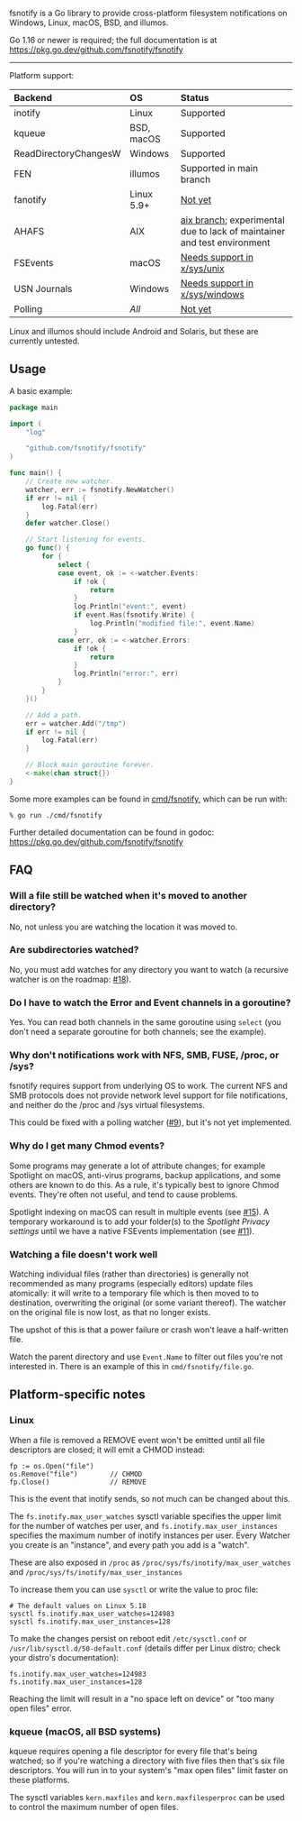 fsnotify is a Go library to provide cross-platform filesystem notifications on
Windows, Linux, macOS, BSD, and illumos.

Go 1.16 or newer is required; the full documentation is at
https://pkg.go.dev/github.com/fsnotify/fsnotify

---

Platform support:

| Backend               | OS         | Status                                                                    |
| :-------------------- | :--------- | :------------------------------------------------------------------------ |
| inotify               | Linux      | Supported                                                                 |
| kqueue                | BSD, macOS | Supported                                                                 |
| ReadDirectoryChangesW | Windows    | Supported                                                                 |
| FEN                   | illumos    | Supported in main branch                                                  |
| fanotify              | Linux 5.9+ | [Not yet](https://github.com/fsnotify/fsnotify/issues/114)                |
| AHAFS                 | AIX        | [aix branch]; experimental due to lack of maintainer and test environment |
| FSEvents              | macOS      | [Needs support in x/sys/unix][fsevents]                                   |
| USN Journals          | Windows    | [Needs support in x/sys/windows][usn]                                     |
| Polling               | *All*      | [Not yet](https://github.com/fsnotify/fsnotify/issues/9)                  |

Linux and illumos should include Android and Solaris, but these are currently
untested.

[fsevents]:   https://github.com/fsnotify/fsnotify/issues/11#issuecomment-1279133120
[usn]:        https://github.com/fsnotify/fsnotify/issues/53#issuecomment-1279829847
[aix branch]: https://github.com/fsnotify/fsnotify/issues/353#issuecomment-1284590129

Usage
-----
A basic example:

```go
package main

import (
    "log"

    "github.com/fsnotify/fsnotify"
)

func main() {
    // Create new watcher.
    watcher, err := fsnotify.NewWatcher()
    if err != nil {
        log.Fatal(err)
    }
    defer watcher.Close()

    // Start listening for events.
    go func() {
        for {
            select {
            case event, ok := <-watcher.Events:
                if !ok {
                    return
                }
                log.Println("event:", event)
                if event.Has(fsnotify.Write) {
                    log.Println("modified file:", event.Name)
                }
            case err, ok := <-watcher.Errors:
                if !ok {
                    return
                }
                log.Println("error:", err)
            }
        }
    }()

    // Add a path.
    err = watcher.Add("/tmp")
    if err != nil {
        log.Fatal(err)
    }

    // Block main goroutine forever.
    <-make(chan struct{})
}
```

Some more examples can be found in [cmd/fsnotify](cmd/fsnotify), which can be
run with:

    % go run ./cmd/fsnotify

Further detailed documentation can be found in godoc:
https://pkg.go.dev/github.com/fsnotify/fsnotify

FAQ
---
### Will a file still be watched when it's moved to another directory?
No, not unless you are watching the location it was moved to.

### Are subdirectories watched?
No, you must add watches for any directory you want to watch (a recursive
watcher is on the roadmap: [#18]).

[#18]: https://github.com/fsnotify/fsnotify/issues/18

### Do I have to watch the Error and Event channels in a goroutine?
Yes. You can read both channels in the same goroutine using `select` (you don't
need a separate goroutine for both channels; see the example).

### Why don't notifications work with NFS, SMB, FUSE, /proc, or /sys?
fsnotify requires support from underlying OS to work. The current NFS and SMB
protocols does not provide network level support for file notifications, and
neither do the /proc and /sys virtual filesystems.

This could be fixed with a polling watcher ([#9]), but it's not yet implemented.

[#9]: https://github.com/fsnotify/fsnotify/issues/9

### Why do I get many Chmod events?
Some programs may generate a lot of attribute changes; for example Spotlight on
macOS, anti-virus programs, backup applications, and some others are known to do
this. As a rule, it's typically best to ignore Chmod events. They're often not
useful, and tend to cause problems.

Spotlight indexing on macOS can result in multiple events (see [#15]). A
temporary workaround is to add your folder(s) to the *Spotlight Privacy
settings* until we have a native FSEvents implementation (see [#11]).

[#11]: https://github.com/fsnotify/fsnotify/issues/11
[#15]: https://github.com/fsnotify/fsnotify/issues/15

### Watching a file doesn't work well
Watching individual files (rather than directories) is generally not recommended
as many programs (especially editors) update files atomically: it will write to
a temporary file which is then moved to to destination, overwriting the original
(or some variant thereof). The watcher on the original file is now lost, as that
no longer exists.

The upshot of this is that a power failure or crash won't leave a half-written
file.

Watch the parent directory and use `Event.Name` to filter out files you're not
interested in. There is an example of this in `cmd/fsnotify/file.go`.

Platform-specific notes
-----------------------
### Linux
When a file is removed a REMOVE event won't be emitted until all file
descriptors are closed; it will emit a CHMOD instead:

    fp := os.Open("file")
    os.Remove("file")        // CHMOD
    fp.Close()               // REMOVE

This is the event that inotify sends, so not much can be changed about this.

The `fs.inotify.max_user_watches` sysctl variable specifies the upper limit for
the number of watches per user, and `fs.inotify.max_user_instances` specifies
the maximum number of inotify instances per user. Every Watcher you create is an
"instance", and every path you add is a "watch".

These are also exposed in `/proc` as `/proc/sys/fs/inotify/max_user_watches` and
`/proc/sys/fs/inotify/max_user_instances`

To increase them you can use `sysctl` or write the value to proc file:

    # The default values on Linux 5.18
    sysctl fs.inotify.max_user_watches=124983
    sysctl fs.inotify.max_user_instances=128

To make the changes persist on reboot edit `/etc/sysctl.conf` or
`/usr/lib/sysctl.d/50-default.conf` (details differ per Linux distro; check your
distro's documentation):

    fs.inotify.max_user_watches=124983
    fs.inotify.max_user_instances=128

Reaching the limit will result in a "no space left on device" or "too many open
files" error.

### kqueue (macOS, all BSD systems)
kqueue requires opening a file descriptor for every file that's being watched;
so if you're watching a directory with five files then that's six file
descriptors. You will run in to your system's "max open files" limit faster on
these platforms.

The sysctl variables `kern.maxfiles` and `kern.maxfilesperproc` can be used to
control the maximum number of open files.
